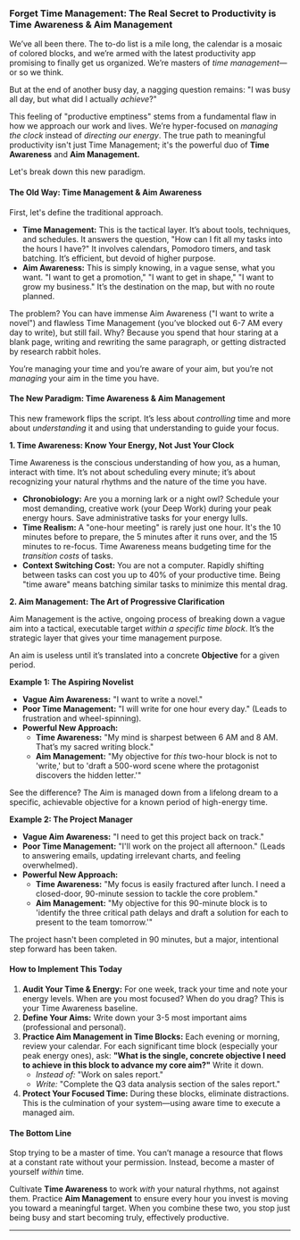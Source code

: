 ### **Forget Time Management: The Real Secret to Productivity is Time Awareness & Aim Management**

We’ve all been there. The to-do list is a mile long, the calendar is a mosaic of colored blocks, and we’re armed with the latest productivity app promising to finally get us organized. We’re masters of *time management*—or so we think.

But at the end of another busy day, a nagging question remains: "I was busy all day, but what did I actually *achieve*?"

This feeling of "productive emptiness" stems from a fundamental flaw in how we approach our work and lives. We’re hyper-focused on *managing the clock* instead of *directing our energy*. The true path to meaningful productivity isn't just Time Management; it's the powerful duo of **Time Awareness** and **Aim Management.**

Let's break down this new paradigm.

#### **The Old Way: Time Management & Aim Awareness**

First, let's define the traditional approach.

*   **Time Management:** This is the tactical layer. It’s about tools, techniques, and schedules. It answers the question, "How can I fit all my tasks into the hours I have?" It involves calendars, Pomodoro timers, and task batching. It’s efficient, but devoid of higher purpose.
*   **Aim Awareness:** This is simply knowing, in a vague sense, what you want. "I want to get a promotion," "I want to get in shape," "I want to grow my business." It’s the destination on the map, but with no route planned.

The problem? You can have immense Aim Awareness ("I want to write a novel") and flawless Time Management (you’ve blocked out 6-7 AM every day to write), but still fail. Why? Because you spend that hour staring at a blank page, writing and rewriting the same paragraph, or getting distracted by research rabbit holes.

You’re managing your time and you’re aware of your aim, but you’re not *managing* your aim in the time you have.

#### **The New Paradigm: Time Awareness & Aim Management**

This new framework flips the script. It’s less about *controlling* time and more about *understanding* it and using that understanding to guide your focus.

**1. Time Awareness: Know Your Energy, Not Just Your Clock**

Time Awareness is the conscious understanding of how you, as a human, interact with time. It’s not about scheduling every minute; it’s about recognizing your natural rhythms and the nature of the time you have.

*   **Chronobiology:** Are you a morning lark or a night owl? Schedule your most demanding, creative work (your Deep Work) during your peak energy hours. Save administrative tasks for your energy lulls.
*   **Time Realism:** A "one-hour meeting" is rarely just one hour. It's the 10 minutes before to prepare, the 5 minutes after it runs over, and the 15 minutes to re-focus. Time Awareness means budgeting time for the *transition costs* of tasks.
*   **Context Switching Cost:** You are not a computer. Rapidly shifting between tasks can cost you up to 40% of your productive time. Being "time aware" means batching similar tasks to minimize this mental drag.

**2. Aim Management: The Art of Progressive Clarification**

Aim Management is the active, ongoing process of breaking down a vague aim into a tactical, executable target *within a specific time block*. It’s the strategic layer that gives your time management purpose.

An aim is useless until it’s translated into a concrete **Objective** for a given period.

**Example 1: The Aspiring Novelist**

*   **Vague Aim Awareness:** "I want to write a novel."
*   **Poor Time Management:** "I will write for one hour every day." (Leads to frustration and wheel-spinning).
*   **Powerful New Approach:**
    *   **Time Awareness:** "My mind is sharpest between 6 AM and 8 AM. That’s my sacred writing block."
    *   **Aim Management:** "My objective for *this* two-hour block is not to 'write,' but to 'draft a 500-word scene where the protagonist discovers the hidden letter.'"

See the difference? The Aim is managed down from a lifelong dream to a specific, achievable objective for a known period of high-energy time.

**Example 2: The Project Manager**

*   **Vague Aim Awareness:** "I need to get this project back on track."
*   **Poor Time Management:** "I'll work on the project all afternoon." (Leads to answering emails, updating irrelevant charts, and feeling overwhelmed).
*   **Powerful New Approach:**
    *   **Time Awareness:** "My focus is easily fractured after lunch. I need a closed-door, 90-minute session to tackle the core problem."
    *   **Aim Management:** "My objective for this 90-minute block is to 'identify the three critical path delays and draft a solution for each to present to the team tomorrow.'"

The project hasn't been completed in 90 minutes, but a major, intentional step forward has been taken.

#### **How to Implement This Today**

1.  **Audit Your Time & Energy:** For one week, track your time and note your energy levels. When are you most focused? When do you drag? This is your Time Awareness baseline.
2.  **Define Your Aims:** Write down your 3-5 most important aims (professional and personal).
3.  **Practice Aim Management in Time Blocks:** Each evening or morning, review your calendar. For each significant time block (especially your peak energy ones), ask: **"What is the single, concrete objective I need to achieve in this block to advance my core aim?"** Write it down.
    *   *Instead of:* "Work on sales report."
    *   *Write:* "Complete the Q3 data analysis section of the sales report."
4.  **Protect Your Focused Time:** During these blocks, eliminate distractions. This is the culmination of your system—using aware time to execute a managed aim.

#### **The Bottom Line**

Stop trying to be a master of time. You can’t manage a resource that flows at a constant rate without your permission. Instead, become a master of yourself *within* time.

Cultivate **Time Awareness** to work *with* your natural rhythms, not against them. Practice **Aim Management** to ensure every hour you invest is moving you toward a meaningful target. When you combine these two, you stop just being busy and start becoming truly, effectively productive.

---